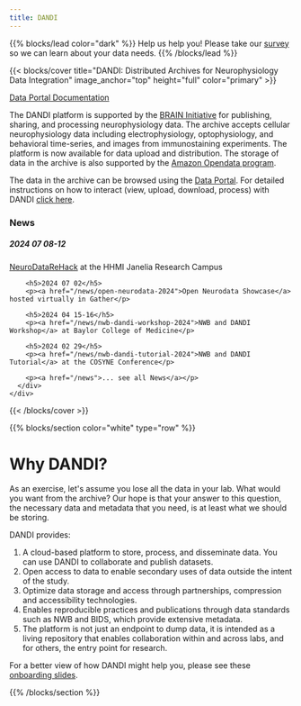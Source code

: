 ```yaml
---
title: DANDI
---
```


{{% blocks/lead color="dark" %}}
Help us help you! Please take our [survey](https://bit.ly/dandi-survey) so we can learn about your data needs.
{{% /blocks/lead %}}

{{< blocks/cover title="DANDI: Distributed Archives for Neurophysiology Data Integration" image_anchor="top" height="full" color="primary" >}}
<div class="row justify-content-center align-items-center">
  <div class="col-lg-8 mb-5">
    <div class="mx-auto">
      <a class="btn btn-lg btn-primary me-3 mb-4" href="https://dandiarchive.org/">
        Data Portal <i class="fas fa-arrow-alt-circle-right ms-2"></i>
      </a>
      <a class="btn btn-lg btn-secondary me-3 mb-4" href="docs/">
        Documentation <i class="fas fa-book ms-2"></i>
      </a>
      <p class="lead mt-5">
        The DANDI platform is supported by the <a href="https://braininitiative.nih.gov/" target="_blank" rel="noopener noreferrer">BRAIN Initiative</a> for publishing, sharing, and processing neurophysiology data. The archive accepts cellular neurophysiology data including electrophysiology, optophysiology, and behavioral time-series, and images from immunostaining experiments. The platform is now available for data upload and distribution. The storage of data in the archive is also supported by the <a href="https://registry.opendata.aws/" target="_blank" rel="noopener noreferrer">Amazon Opendata program</a>.
      </p>
      <p class="lead">
        The data in the archive can be browsed using the <a href="https://dandiarchive.org/" target="_blank" rel="noopener noreferrer">Data Portal</a>. For detailed instructions on how to interact (view, upload, download, process) with DANDI <a href="https://www.dandiarchive.org/handbook/" target="_blank" rel="noopener noreferrer">click here</a>.
      </p>
    </div>
  </div>
  <div class="col-lg-4">
    <div class="card">
      <div class="card-header">
        <h3>News</h3>
      </div>
      <div class="card-body">
        <h5>2024 07 08-12</h5>
        <p><a href="/news/neurorerehack-2024">NeuroDataReHack</a> at the HHMI Janelia Research Campus</p>

        <h5>2024 07 02</h5>
        <p><a href="/news/open-neurodata-2024">Open Neurodata Showcase</a> hosted virtually in Gather</p>

        <h5>2024 04 15-16</h5>
        <p><a href="/news/nwb-dandi-workshop-2024">NWB and DANDI Workshop</a> at Baylor College of Medicine</p>

        <h5>2024 02 29</h5>
        <p><a href="/news/nwb-dandi-tutorial-2024">NWB and DANDI Tutorial</a> at the COSYNE Conference</p>

        <p><a href="/news">... see all News</a></p>
      </div>
    </div>
  </div>
</div>
{{< /blocks/cover >}}

{{% blocks/section color="white" type="row" %}}
# Why DANDI?

As an exercise, let's assume you lose all the data in your lab. What would you want from the archive? Our hope is that your answer to this question, the necessary data and metadata that you need, is at least what we should be storing.

DANDI provides:

1. A cloud-based platform to store, process, and disseminate data. You can use DANDI to collaborate and publish datasets.
2. Open access to data to enable secondary uses of data outside the intent of the study.
3. Optimize data storage and access through partnerships, compression and accessibility technologies.
4. Enables reproducible practices and publications through data standards such as NWB and BIDS, which provide extensive metadata.
5. The platform is not just an endpoint to dump data, it is intended as a living repository that enables collaboration within and across labs, and for others, the entry point for research.

For a better view of how DANDI might help you, please see these [onboarding slides](https://docs.google.com/presentation/d/1hqw0vgNmelNnkPLuCSA1L5Rlu2rXeZEF6bsgc0y6Ve4/edit#slide=id.g113edc9c042_0_67).

{{% /blocks/section %}}
